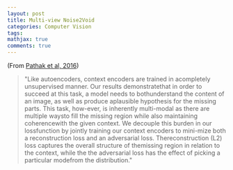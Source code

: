 ```yaml
---
layout: post
title: Multi-view Noise2Void 
categories: Computer Vision
tags:
mathjax: true
comments: true
---
```

 
(From [Pathak et al, 2016](https://people.eecs.berkeley.edu/~pathak/papers/cvpr16.pdf))
> "Like  autoencoders,  context  encoders  are  trained  in  acompletely unsupervised manner.  Our results demonstratethat in order to succeed at this task, a model needs to bothunderstand the content of an image,  as well as produce aplausible hypothesis for the missing parts.  This task, how-ever, is inherently multi-modal as there are multiple waysto fill the missing region while also maintaining coherencewith the given context. We decouple this burden in our lossfunction by jointly training our context encoders to mini-mize both a reconstruction loss and an adversarial loss. Thereconstruction (L2) loss captures the overall structure of themissing region in relation to the context, while the the adversarial loss has the effect of picking a particular modefrom the distribution."
```
